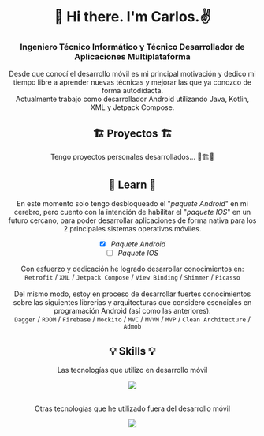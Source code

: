 <div align="center">
  
# 👋 Hi there. I'm Carlos.✌️
### Ingeniero Técnico Informático y Técnico Desarrollador de Aplicaciones Multiplataforma</h3>

<!-- I’m currently working in  and developing myself in Android Kotlin knowledge (mainly Kotlin). -->
Desde que conocí el desarrollo móvil es mi principal motivación y dedico mi tiempo libre a aprender nuevas técnicas y mejorar las que ya conozco de forma autodidacta.<br/>
Actualmente trabajo como desarrollador Android utilizando Java, Kotlin, XML y Jetpack Compose.


## 🏗️ Proyectos 🏗️
Tengo proyectos personales desarrollados... 🚧🏗️🚧


## 🧠 Learn 🧠
En este momento solo tengo desbloqueado el "<i>paquete Android</i>" en mi cerebro, pero cuento con la intención de habilitar el "<i>paquete IOS</i>" en un futuro cercano, para poder desarrollar aplicaciones de forma nativa para los 2 principales sistemas operativos móviles.

- [x] <i>Paquete Android</i>
- [ ] <i>Paquete IOS</i>

Con esfuerzo y dedicación he logrado desarrollar conocimientos en:<br />
`Retrofit` / `XML` / `Jetpack Compose` / `View Binding` / `Shimmer` / `Picasso`
<br /><br />
Del mismo modo, estoy en proceso de desarrollar fuertes conocimientos sobre las siguientes librerias y arquitecturas que considero esenciales en programación Android (así como las anteriores):<br />
`Dagger` / `ROOM` / `Firebase` / `Mockito` / `MVC` / `MVVM` / `MVP` / `Clean Architecture` / `Admob`


## 💡 Skills 💡
Las tecnologías que utilizo en desarrollo móvil

<img src="https://skillicons.dev/icons?i=androidstudio,kotlin,java,gradle,git,github,postman,sqlite,atom,php" />

<br />
<br />

Otras tecnologías que he utilizado fuera del desarrollo móvil

<img src="https://skillicons.dev/icons?i=github,linux,linkedin,mysql,vim,c,arduino,html,css,eclipse,hibernate,ps,ai,vscode,vue" />




<!--
## 📫 Conéctame 📫

[![My Skills](https://skillicons.dev/icons?i=linkedin)](https://www.linkedin.com/in/carloscga/)

[![My Skills](https://upload.wikimedia.org/wikipedia/commons/thumb/7/7e/Gmail_icon_%282020%29.svg/2560px-Gmail_icon_%282020%29.svg.png)](https://skillicons.dev)
-->

</div>





<!--
**CarlosCGA/CarlosCGA** is a ✨ _special_ ✨ repository because its `README.md` (this file) appears on your GitHub profile.

Here are some ideas to get you started:

- 🔭 I’m currently working on ...
- 🌱 I’m currently learning ...
- 👯 I’m looking to collaborate on ...
- 🤔 I’m looking for help with ...
- 💬 Ask me about ...
- 📫 How to reach me: ...
- 😄 Pronouns: ...
- ⚡ Fun fact: ...
![My Skills](https://skillicons.dev/icons?i=kotlin,java,androidstudio,gradle,git,github,linux,linkedin,postman,sqlite,atom)
-->
